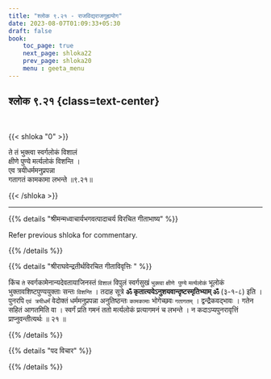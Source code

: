```yaml
---
title: "श्लोक ९.२१ - राजविद्यराजगुह्ययोग"
date: 2023-08-07T01:09:33+05:30
draft: false
book:
    toc_page: true
    next_page: shloka22
    prev_page: shloka20
    menu : geeta_menu
---
```




## श्लोक ९.२१ {class=text-center}

<br/>

{{< shloka  "0"  >}}

ते तं भुक्त्वा स्वर्गलोकं विशालं  
क्षीणे पुण्ये मर्त्यलोकं विशन्ति ।   
एव त्रयीधर्ममनुप्रपन्ना  
गतागतं कामकामा लभन्ते ॥९.२१॥

{{< /shloka >}}

---


{{% details "श्रीमन्मध्वाचार्यभगवत्पादाचर्य विरचित  गीताभाष्य" %}}

Refer previous shloka for commentary.

{{% /details %}}



{{% details "श्रीराघवेन्द्रतीर्थविरचित गीताविवृत्तिः " %}}

किंच `ते` स्वर्गकामेनान्यदेवतायाजिनस्तं `विशालं` विपुलं 
स्वर्गसुखं `भुक्त्वा` `क्षीणे पुण्ये` `मर्त्यलोकं` भूलोकं 
भुक्तावशिष्टपुण्ययुक्ताः सन्तः `विशन्ति` । 
तदाह सूत्रे **ॐ कृतात्ययेऽनुशयवान्दृष्टस्मृतिभ्याम्‌ ॐ** 
(३-१-८) इति । पुनरपि `एवं त्रयीधर्मं` वेदोक्तं 
धर्ममनुप्रपन्ना अनुतिष्ठन्तः `कामकामाः` भोगेच्छवः 
`गतागतम्‌` । द्वन्द्रैकवद्भावः । गतेन सहितं
आगतमिति वा । स्वर्गं प्रति गमनं ततो मर्त्यलोकं 
प्रत्यागमनं च लभन्ते ।
न कदाऽप्यपुनरावृत्तिं प्राप्नुवन्तीत्यर्थः ॥ २१ ॥

{{% /details %}}



{{% details "पद विचार" %}}


{{% /details %}}
